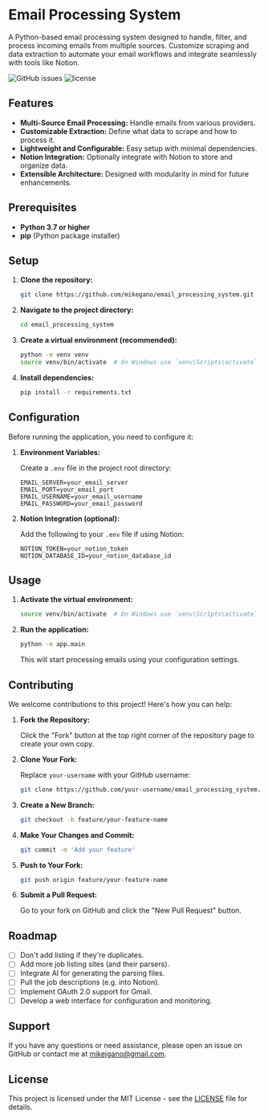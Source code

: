 # Email Processing System

A Python-based email processing system designed to handle, filter, and process incoming emails from multiple sources. Customize scraping and data extraction to automate your email workflows and integrate seamlessly with tools like Notion.

![GitHub issues](https://img.shields.io/github/issues/mikegano/email_processing_system)
![license](https://img.shields.io/github/license/mikegano/email_processing_system)

## Features

- **Multi-Source Email Processing:** Handle emails from various providers.
- **Customizable Extraction:** Define what data to scrape and how to process it.
- **Lightweight and Configurable:** Easy setup with minimal dependencies.
- **Notion Integration:** Optionally integrate with Notion to store and organize data.
- **Extensible Architecture:** Designed with modularity in mind for future enhancements.

## Prerequisites

- **Python 3.7 or higher**
- **pip** (Python package installer)

## Setup

1. **Clone the repository:**

   ```bash
   git clone https://github.com/mikegano/email_processing_system.git
   ```

2. **Navigate to the project directory:**

   ```bash
   cd email_processing_system
   ```

3. **Create a virtual environment (recommended):**

   ```bash
   python -m venv venv
   source venv/bin/activate  # On Windows use `venv\Scripts\activate`
   ```

4. **Install dependencies:**

   ```bash
   pip install -r requirements.txt
   ```

## Configuration

Before running the application, you need to configure it:

1. **Environment Variables:**

   Create a `.env` file in the project root directory:

   ```env
   EMAIL_SERVER=your_email_server
   EMAIL_PORT=your_email_port
   EMAIL_USERNAME=your_email_username
   EMAIL_PASSWORD=your_email_password
   ```

2. **Notion Integration (optional):**

   Add the following to your `.env` file if using Notion:

   ```env
   NOTION_TOKEN=your_notion_token
   NOTION_DATABASE_ID=your_notion_database_id
   ```

## Usage

1. **Activate the virtual environment:**

   ```bash
   source venv/bin/activate  # On Windows use `venv\Scripts\activate`
   ```

2. **Run the application:**

   ```bash
   python -m app.main
   ```

   This will start processing emails using your configuration settings.

## Contributing

We welcome contributions to this project! Here's how you can help:

1. **Fork the Repository:**

   Click the "Fork" button at the top right corner of the repository page to create your own copy.

2. **Clone Your Fork:**

   Replace `your-username` with your GitHub username:

   ```bash
   git clone https://github.com/your-username/email_processing_system.git
   ```

3. **Create a New Branch:**

   ```bash
   git checkout -b feature/your-feature-name
   ```

4. **Make Your Changes and Commit:**

   ```bash
   git commit -m 'Add your feature'
   ```

5. **Push to Your Fork:**

   ```bash
   git push origin feature/your-feature-name
   ```

6. **Submit a Pull Request:**

   Go to your fork on GitHub and click the "New Pull Request" button.

## Roadmap

- [ ] Don't add listing if they're duplicates.
- [ ] Add more job listing sites (and their parsers).
- [ ] Integrate AI for generating the parsing files.
- [ ] Pull the job descriptions (e.g. into Notion).
- [ ] Implement OAuth 2.0 support for Gmail.
- [ ] Develop a web interface for configuration and monitoring.

## Support

If you have any questions or need assistance, please open an issue on GitHub or contact me at [mikejgano@gmail.com](mailto:mikejgano@gmail.com).

## License

This project is licensed under the MIT License - see the [LICENSE](LICENSE) file for details.

